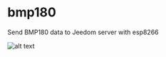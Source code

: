 # bmp180
Send BMP180 data to Jeedom server with esp8266

![alt text](https://lh3.googleusercontent.com/gaKr5lWtr_6k5F13lI4QPimyNlAnTbnSsq8-lMV9KqgKudoN3iXEMqu5CzzdYp7nq7YNV05zCkEcgP9q2tIrii41kr0wf227o-rMCRMS3tZ68uejSrzXrC5gS5FzUUcNSAJn8E6skO_bHMpEhiDFFyX6o52hdrP9rJpragTyLjCt_Ag40IOeVzCyvwpCpBcyI1J3HUjVaV0MzNgZMBeTRMjlgLV7jZKzteoqRd3vk32og9yu5Igq-J5bscbBciP9dkxeG3QIdPGtFnG4DoJfeTerXJt22_5S3N69jYHTLtt-uhJ-buU9TIPSaeYvzBb_66xoKLLuJOpoOIbz3oauMKwFkOjxTT12ToW6wv6E80RRwyAuNrJS4I2iy7T5zslfJ5-5oc11QiBW7XPX8tPqPeFChVgtYgttr-PzHOsA1e9U0LdEhr4xyUcd_BLG57h90hjGFQzDboKeCzgsfom8lfbJeUZcqhnq5RhrjDvzetiO71WNaO5_pqASWx4qorpagBhMJKjvW3xCHTJRH3mnvXkE1sFEBziYTptmx-WtXRLP3AeTM7bbXvJ-4qsTQUEa=w1019-h563-no)
